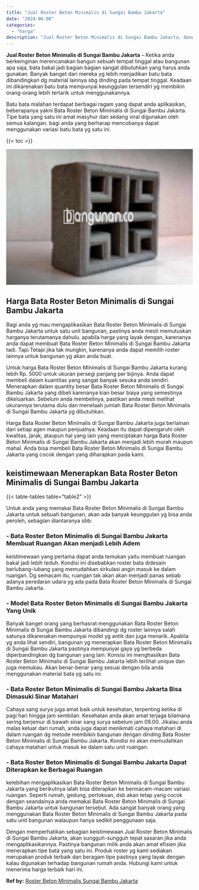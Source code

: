 ```yaml
---
title: "Jual Roster Beton Minimalis di Sungai Bambu Jakarta"
date: "2024-06-08"
categories: 
  - "harga"
description: "Jual Roster Beton Minimalis di Sungai Bambu Jakarta. Dengan memperhatikan sebagian keistimewaan Jual Roster Beton Minimalis di Sungai Bambu Jakarta, akan sun..."
---
```


**Jual Roster Beton Minimalis di Sungai Bambu Jakarta** – Ketika anda berkeinginan merencanakan bangun sebuah tempat tinggal atau bangunan apa saja, bata bakal jadi bagian bagian sangat dibutuhkan yang harus anda gunakan. Banyak banget dari mereka yg lebih menjadikan batu bata dibandingkan dg material lainnya sbg dinding pada tempat tinggal. Keadaan ini dikarenakan batu bata mempunyai keunggulan tersendiri yg membikin orang-orang lebih tertarik untuk menggunakannya.

Batu bata malahan terdapat berbagai ragam yang dapat anda aplikasikan, beberapanya yakni Bata Roster Beton Minimalis di Sungai Bambu Jakarta. Tipe bata yang satu ini amat masyhur dan sedang viral digunakan oleh semua kalangan. bagi anda yang berharap mencobanya dapat menggunakan variasi batu bata yg satu ini.

{{< toc >}}

![Jual Roster Beton Minimalis di Sungai Bambu Jakarta](/images/bata-roster-minimalis-20.png)

## Harga Bata Roster Beton Minimalis di Sungai Bambu Jakarta

Bagi anda yg mau mengaplikasikan Bata Roster Beton Minimalis di Sungai Bambu Jakarta untuk satu unit bangunan, pastinya anda mesti memutuskan harganya terutamanya dahulu. apabila harga yang layak dengan, karenanya anda dapat membuat Bata Roster Beton Minimalis di Sungai Bambu Jakarta tadi. Tapi Tetapi jika tak mungkin, karenanya anda dapat memilih roster lainnya untuk bangunan yg akan anda buat.

Untuk harga Bata Roster Beton Minimalis di Sungai Bambu Jakarta kurang lebih Rp. 5000 untuk ukuran persegi panjang per bijinya. Anda dapat membeli dalam kuantitas yang sangat banyak sesuka anda sendiri. Menerapkan dalam quantity besar Bata Roster Beton Minimalis di Sungai Bambu Jakarta yang dibeli karenanya kian besar biaya yang semestinya dikeluarkan. Sebelum anda membelinya, pastikan anda mesti melihat ukurannya terutama dulu dan menelaah jumlah Bata Roster Beton Minimalis di Sungai Bambu Jakarta yg dibutuhkan.

Harga Bata Roster Beton Minimalis di Sungai Bambu Jakarta juga berlainan dari setiap agen maupun penjualnya. Keadaan itu dapat dipengaruhi oleh kwalitas, jarak, ataupun hal yang lain yang menciptakan harga Bata Roster Beton Minimalis di Sungai Bambu Jakarta akan menjadi lebih murah maupun mahal. Anda bisa membeli Bata Roster Beton Minimalis di Sungai Bambu Jakarta yang cocok dengan yang diharapkan pada kami.

## keistimewaan Menerapkan Bata Roster Beton Minimalis di Sungai Bambu Jakarta

{{< table-tables table="table2" >}}

Untuk anda yang memakai Bata Roster Beton Minimalis di Sungai Bambu Jakarta untuk sebuah bangunan, akan ada banyak keunggulan yg bisa anda peroleh, sebagian diantaranya sbb:

### \- Bata Roster Beton Minimalis di Sungai Bambu Jakarta Membuat Ruangan Akan menjadi Lebih Adem

keistimewaan yang pertama dapat anda temukan yaitu membuat ruangan bakal jadi lebih teduh. Kondisi ini disebabkan roster bata didesain berlubang-lubang yang memudahkan sirkulasi angin masuk ke dalam ruangan. Dg semacam itu, ruangan tak akan akan menjadi panas sebab adanya peredaran udara yg ada pada Bata Roster Beton Minimalis di Sungai Bambu Jakarta.

### \- Model Bata Roster Beton Minimalis di Sungai Bambu Jakarta Yang Unik

Banyak banget orang yang berhasrat menggunakan Bata Roster Beton Minimalis di Sungai Bambu Jakarta dibandingi dg roster lainnya salah satunya dikarenakan mempunyai model yg antik dan juga menarik. Apabila yg anda lihat sendiri, bangunan yg menerapkan Bata Roster Beton Minimalis di Sungai Bambu Jakarta pastinya mempunyai gaya yg berbeda diperbandingkan dg bangunan yang lain. Konsisi ini menghasilkan Bata Roster Beton Minimalis di Sungai Bambu Jakarta lebih terlihat unique dan juga memukau. Akan benar-benar yang sesuai dengan bila anda menggunakan material bata yg satu ini.

### \- Bata Roster Beton Minimalis di Sungai Bambu Jakarta Bisa Dimasuki Sinar Matahari

Cahaya sang surya juga amat baik untuk kesehatan, terpenting ketika di pagi hari hingga jam sembilan. Kesehatan anda akan amat terjaga bilamana sering berjemur di bawah sinar sang surya sebelum jam 09.00. Jikalau anda malas keluar dari rumah, anda juga dapat menikmati cahaya matahari di dalam ruangan dg metode membikin bangunan dengan dinding Bata Roster Beton Minimalis di Sungai Bambu Jakarta. Kondisi ini akan memudahkan cahaya matahari untuk masuk ke dalam satu unit ruangan.

### \- Bata Roster Beton Minimalis di Sungai Bambu Jakarta Dapat Diterapkan ke Berbagai Ruangan

kelebihan mengaplikasikan Bata Roster Beton Minimalis di Sungai Bambu Jakarta yang berikutnya ialah bisa diterapkan ke bermacam-macam variasi ruangan. Seperti rumah, gedung, pertokoan, dsb akan tetap yang cocok dengan seandainya anda memakai Bata Roster Beton Minimalis di Sungai Bambu Jakarta untuk bangunan tersebut. Ada sangat banyak orang yang menggunakan Bata Roster Beton Minimalis di Sungai Bambu Jakarta pada satu unit bangunan walaupun hanya sedikit penggunaan saja.

Dengan memperhatikan sebagian keistimewaan Jual Roster Beton Minimalis di Sungai Bambu Jakarta, akan sungguh-sungguh tepat sasaran jika anda mengaplikasikannya. Pastinya bangunan milik anda akan amat efisien jika menerapkan tipe bata yang satu ini. Produk roster yg kami sediakan merupakan produk terbaik dan beragam tipe pastinya yang layak dengan kalau digunakan terhadap bangunan rumah anda. Hubungi kami untuk menerima harga terbaik hari ini.

**Ref by:** [Roster Beton Minimalis Sungai Bambu Jakarta](https://id.wikipedia.org/wiki/Roster)
